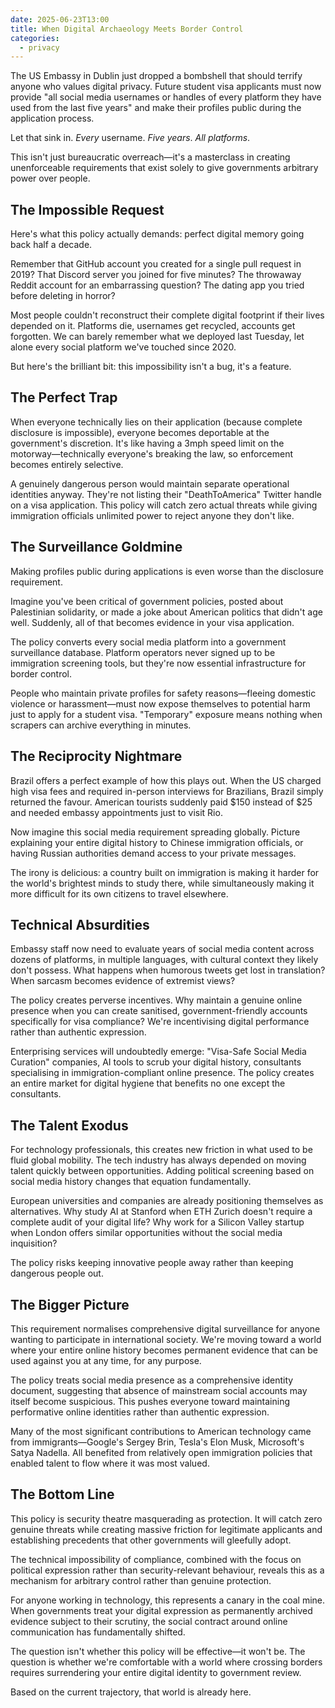 ```yaml
---
date: 2025-06-23T13:00
title: When Digital Archaeology Meets Border Control
categories:
  - privacy
---
```

The US Embassy in Dublin just dropped a bombshell that should terrify anyone who values digital privacy. Future student visa applicants must now provide "all social media usernames or handles of every platform they have used from the last five years" and make their profiles public during the application process.

Let that sink in. _Every_ username. _Five years_. _All platforms_.

This isn't just bureaucratic overreach—it's a masterclass in creating unenforceable requirements that exist solely to give governments arbitrary power over people.

## The Impossible Request

Here's what this policy actually demands: perfect digital memory going back half a decade.

Remember that GitHub account you created for a single pull request in 2019? That Discord server you joined for five minutes? The throwaway Reddit account for an embarrassing question? The dating app you tried before deleting in horror?

Most people couldn't reconstruct their complete digital footprint if their lives depended on it. Platforms die, usernames get recycled, accounts get forgotten. We can barely remember what we deployed last Tuesday, let alone every social platform we've touched since 2020.

But here's the brilliant bit: this impossibility isn't a bug, it's a feature.

## The Perfect Trap

When everyone technically lies on their application (because complete disclosure is impossible), everyone becomes deportable at the government's discretion. It's like having a 3mph speed limit on the motorway—technically everyone's breaking the law, so enforcement becomes entirely selective.

A genuinely dangerous person would maintain separate operational identities anyway. They're not listing their "DeathToAmerica" Twitter handle on a visa application. This policy will catch zero actual threats while giving immigration officials unlimited power to reject anyone they don't like.

## The Surveillance Goldmine

Making profiles public during applications is even worse than the disclosure requirement.

Imagine you've been critical of government policies, posted about Palestinian solidarity, or made a joke about American politics that didn't age well. Suddenly, all of that becomes evidence in your visa application.

The policy converts every social media platform into a government surveillance database. Platform operators never signed up to be immigration screening tools, but they're now essential infrastructure for border control.

People who maintain private profiles for safety reasons—fleeing domestic violence or harassment—must now expose themselves to potential harm just to apply for a student visa. "Temporary" exposure means nothing when scrapers can archive everything in minutes.

## The Reciprocity Nightmare

Brazil offers a perfect example of how this plays out. When the US charged high visa fees and required in-person interviews for Brazilians, Brazil simply returned the favour. American tourists suddenly paid $150 instead of $25 and needed embassy appointments just to visit Rio.

Now imagine this social media requirement spreading globally. Picture explaining your entire digital history to Chinese immigration officials, or having Russian authorities demand access to your private messages.

The irony is delicious: a country built on immigration is making it harder for the world's brightest minds to study there, while simultaneously making it more difficult for its own citizens to travel elsewhere.

## Technical Absurdities

Embassy staff now need to evaluate years of social media content across dozens of platforms, in multiple languages, with cultural context they likely don't possess. What happens when humorous tweets get lost in translation? When sarcasm becomes evidence of extremist views?

The policy creates perverse incentives. Why maintain a genuine online presence when you can create sanitised, government-friendly accounts specifically for visa compliance? We're incentivising digital performance rather than authentic expression.

Enterprising services will undoubtedly emerge: "Visa-Safe Social Media Curation" companies, AI tools to scrub your digital history, consultants specialising in immigration-compliant online presence. The policy creates an entire market for digital hygiene that benefits no one except the consultants.

## The Talent Exodus

For technology professionals, this creates new friction in what used to be fluid global mobility. The tech industry has always depended on moving talent quickly between opportunities. Adding political screening based on social media history changes that equation fundamentally.

European universities and companies are already positioning themselves as alternatives. Why study AI at Stanford when ETH Zurich doesn't require a complete audit of your digital life? Why work for a Silicon Valley startup when London offers similar opportunities without the social media inquisition?

The policy risks keeping innovative people away rather than keeping dangerous people out.

## The Bigger Picture

This requirement normalises comprehensive digital surveillance for anyone wanting to participate in international society. We're moving toward a world where your entire online history becomes permanent evidence that can be used against you at any time, for any purpose.

The policy treats social media presence as a comprehensive identity document, suggesting that absence of mainstream social accounts may itself become suspicious. This pushes everyone toward maintaining performative online identities rather than authentic expression.

Many of the most significant contributions to American technology came from immigrants—Google's Sergey Brin, Tesla's Elon Musk, Microsoft's Satya Nadella. All benefited from relatively open immigration policies that enabled talent to flow where it was most valued.

## The Bottom Line

This policy is security theatre masquerading as protection. It will catch zero genuine threats while creating massive friction for legitimate applicants and establishing precedents that other governments will gleefully adopt.

The technical impossibility of compliance, combined with the focus on political expression rather than security-relevant behaviour, reveals this as a mechanism for arbitrary control rather than genuine protection.

For anyone working in technology, this represents a canary in the coal mine. When governments treat your digital expression as permanently archived evidence subject to their scrutiny, the social contract around online communication has fundamentally shifted.

The question isn't whether this policy will be effective—it won't be. The question is whether we're comfortable with a world where crossing borders requires surrendering your entire digital identity to government review.

Based on the current trajectory, that world is already here.